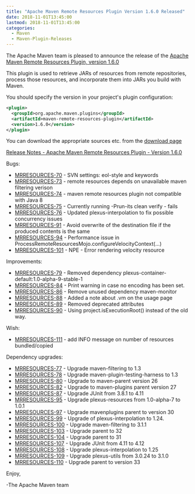 ```yaml
---
title: "Apache Maven Remote Resources Plugin Version 1.6.0 Released"
date: 2018-11-01T13:45:00
lastmod: 2018-11-01T13:45:00
categories:
  - Maven
  - Maven-Plugin-Releases
---
```

The Apache Maven team is pleased to announce the release of the 
[Apache Maven Remote Resources Plugin, version 1.6.0](https://maven.apache.org/plugins/maven-remote-resources-plugin/)


This plugin is used to retrieve JARs of resources from remote repositories,
process those resources, and incorporate them into JARs you build with Maven.

You should specify the version in your project's plugin configuration:

```xml
<plugin>
  <groupId>org.apache.maven.plugins</groupId>
  <artifactId>maven-remote-resources-plugin</artifactId>
  <version>1.6.0</version>
</plugin>
```
You can download the appropriate sources etc. from the [download page](https://maven.apache.org/plugins/maven-remote-resources-plugin/download.cgi)

<!-- more -->

[Release Notes - Apache Maven Remote Resources Plugin - Version 1.6.0](https://issues.apache.org/jira/secure/ReleaseNote.jspa?projectId=12317825&version=12331230&styleName=Text)

Bugs:

 * [MRRESOURCES-70](https://issues.apache.org/jira/browse/MRRESOURCES-70) - SVN settings: eol-style and keywords
 * [MRRESOURCES-73](https://issues.apache.org/jira/browse/MRRESOURCES-73) - remote resources depends on unavailable maven filtering verison
 * [MRRESOURCES-74](https://issues.apache.org/jira/browse/MRRESOURCES-74) - maven remote resources plugin not compatible with Java 8
 * [MRRESOURCES-75](https://issues.apache.org/jira/browse/MRRESOURCES-75) - Currently running -Prun-its clean verify - fails
 * [MRRESOURCES-76](https://issues.apache.org/jira/browse/MRRESOURCES-76) - Updated plexus-interpolation to fix possible concurrency issues
 * [MRRESOURCES-91](https://issues.apache.org/jira/browse/MRRESOURCES-91) - Avoid overwrite of the destination file if the produced contents is the same
 * [MRRESOURCES-94](https://issues.apache.org/jira/browse/MRRESOURCES-94) - Performance issue in ProcessRemoteResourcesMojo.configureVelocityContext(...)
 * [MRRESOURCES-101](https://issues.apache.org/jira/browse/MRRESOURCES-101) - NPE - Error rendering velocity resource

Improvements:

 * [MRRESOURCES-79](https://issues.apache.org/jira/browse/MRRESOURCES-79) - Removed dependency plexus-container-default:1.0-alpha-9-stable-1
 * [MRRESOURCES-84](https://issues.apache.org/jira/browse/MRRESOURCES-84) - Print warning in case no encoding has been set.
 * [MRRESOURCES-86](https://issues.apache.org/jira/browse/MRRESOURCES-86) - Remove unused dependency maven-monitor
 * [MRRESOURCES-88](https://issues.apache.org/jira/browse/MRRESOURCES-88) - Added a note about .vm on the usage page
 * [MRRESOURCES-89](https://issues.apache.org/jira/browse/MRRESOURCES-89) - Removed deprecated attributes
 * [MRRESOURCES-90](https://issues.apache.org/jira/browse/MRRESOURCES-90) - Using project.isExecutionRoot() instead of the old way.

Wish:

 * [MRRESOURCES-111](https://issues.apache.org/jira/browse/MRRESOURCES-111) - add INFO message on number of resources bundled/copied

Dependency upgrades:

 * [MRRESOURCES-77](https://issues.apache.org/jira/browse/MRRESOURCES-77) - Upgrade maven-filtering to 1.3
 * [MRRESOURCES-78](https://issues.apache.org/jira/browse/MRRESOURCES-78) - Upgrade maven-plugin-testing-harness to 1.3
 * [MRRESOURCES-80](https://issues.apache.org/jira/browse/MRRESOURCES-80) - Upgrade to maven-parent version 26
 * [MRRESOURCES-82](https://issues.apache.org/jira/browse/MRRESOURCES-82) - Upgrade to maven-plugins parent version 27
 * [MRRESOURCES-87](https://issues.apache.org/jira/browse/MRRESOURCES-87) - Upgrade JUnit from 3.8.1 to 4.11
 * [MRRESOURCES-95](https://issues.apache.org/jira/browse/MRRESOURCES-95) - Upgrade plexus-resources from 1.0-alpha-7 to 1.0.1
 * [MRRESOURCES-97](https://issues.apache.org/jira/browse/MRRESOURCES-97) - Upgrade mavenplugins parent to version 30
 * [MRRESOURCES-99](https://issues.apache.org/jira/browse/MRRESOURCES-99) - Upgrade of plexus-interpolation to 1.24.
 * [MRRESOURCES-100](https://issues.apache.org/jira/browse/MRRESOURCES-100) - Upgrade maven-filtering to 3.1.1
 * [MRRESOURCES-103](https://issues.apache.org/jira/browse/MRRESOURCES-103) - Upgrade parent to 32
 * [MRRESOURCES-104](https://issues.apache.org/jira/browse/MRRESOURCES-104) - Upgrade parent to 31
 * [MRRESOURCES-107](https://issues.apache.org/jira/browse/MRRESOURCES-107) - Upgrade JUnit from 4.11 to 4.12
 * [MRRESOURCES-108](https://issues.apache.org/jira/browse/MRRESOURCES-108) - Upgrade plexus-interpolation to 1.25
 * [MRRESOURCES-109](https://issues.apache.org/jira/browse/MRRESOURCES-109) - Upgrade plexus-utils from 3.0.24 to 3.1.0
 * [MRRESOURCES-110](https://issues.apache.org/jira/browse/MRRESOURCES-110) - Upgrade parent to version 33

Enjoy,

-The Apache Maven team


